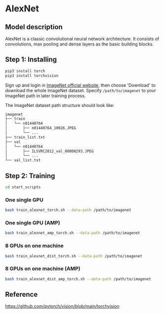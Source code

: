 # AlexNet

## Model description
AlexNet is a classic convolutional neural network architecture. It consists of convolutions, max pooling and dense layers as the basic building blocks.
## Step 1: Installing

```bash
pip3 install torch
pip3 install torchvision
```
Sign up and login in [ImageNet official website](https://www.image-net.org/index.php), then choose 'Download' to download the whole ImageNet dataset. Specify `/path/to/imagenet` to your ImageNet path in later training process.

The ImageNet dataset path structure should look like:

```bash
imagenet
├── train
│   └── n01440764
│       ├── n01440764_10026.JPEG
│       └── ...
├── train_list.txt
├── val
│   └── n01440764
│       ├── ILSVRC2012_val_00000293.JPEG
│       └── ...
└── val_list.txt
```

## Step 2: Training

```bash
cd start_scripts
```

### One single GPU
```bash
bash train_alexnet_torch.sh --data-path /path/to/imagenet
```
### One single GPU (AMP)
```bash
bash train_alexnet_amp_torch.sh --data-path /path/to/imagenet
```
### 8 GPUs on one machine
```bash
bash train_alexnet_dist_torch.sh --data-path /path/to/imagenet
```
### 8 GPUs on one machine (AMP)
```bash
bash train_alexnet_dist_amp_torch.sh --data-path /path/to/imagenet
```

## Reference
https://github.com/pytorch/vision/blob/main/torchvision
